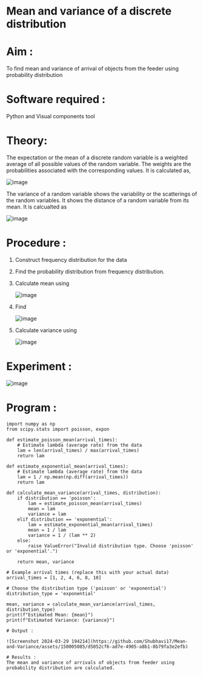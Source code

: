 #  Mean and variance of a discrete  distribution


# Aim : 

To find mean and variance of arrival of objects from the feeder using probability distribution


# Software required :  

Python and Visual components tool

# Theory:

The expectation or the mean of a discrete random variable is a weighted average of all possible
values of the random variable. The weights are the probabilities associated with the corresponding values. 
It is calculated as,

![image](https://user-images.githubusercontent.com/103921593/192938463-e34177f4-f188-48a0-bda2-8f6d1d660ed2.png)

The variance of a random variable shows the variability or the scatterings of the random variables.
It shows the distance of a random variable from its mean. It is calcualted as

![image](https://user-images.githubusercontent.com/103921593/192938695-99fedc01-34d5-4d36-84df-5880e766ed0c.png)


# Procedure :

1. Construct frequency distribution for the data

2. Find the  probability distribution from frequency distribution.

3. Calculate mean using 
   
   ![image](https://user-images.githubusercontent.com/103921593/192940431-03b81777-c54d-4286-b4f4-82dfe7666b4c.png)

4. Find  
   
      ![image](https://user-images.githubusercontent.com/103921593/192940255-2d9dd746-6875-4a6d-877b-6da6cdb96ab1.png)

5.  Calculate variance using 
  
      ![image](https://user-images.githubusercontent.com/103921593/192942852-913550a9-fabe-4a55-b956-0487b18bbd97.png)


# Experiment :

![image](https://user-images.githubusercontent.com/103921593/229993174-5b67e57e-3e01-4ac4-9f83-410a932b22bf.png)

# Program :
```
import numpy as np
from scipy.stats import poisson, expon

def estimate_poisson_mean(arrival_times):
    # Estimate lambda (average rate) from the data
    lam = len(arrival_times) / max(arrival_times)
    return lam

def estimate_exponential_mean(arrival_times):
    # Estimate lambda (average rate) from the data
    lam = 1 / np.mean(np.diff(arrival_times))
    return lam

def calculate_mean_variance(arrival_times, distribution):
    if distribution == 'poisson':
        lam = estimate_poisson_mean(arrival_times)
        mean = lam
        variance = lam
    elif distribution == 'exponential':
        lam = estimate_exponential_mean(arrival_times)
        mean = 1 / lam
        variance = 1 / (lam ** 2)
    else:
        raise ValueError("Invalid distribution type. Choose 'poisson' or 'exponential'.")

    return mean, variance

# Example arrival times (replace this with your actual data)
arrival_times = [1, 2, 4, 6, 8, 10]

# Choose the distribution type ('poisson' or 'exponential')
distribution_type = 'exponential'

mean, variance = calculate_mean_variance(arrival_times, distribution_type)
print(f"Estimated Mean: {mean}")
print(f"Estimated Variance: {variance}")
```
```
# Output :

![Screenshot 2024-03-29 194214](https://github.com/Shubhavi17/Mean-and-Variance/assets/150005085/d5052cf6-ad7e-4905-a8b1-8b79fa3e2efb)

# Results :
The mean and variance of arrivals of objects from feeder using probability distribution are calculated.

